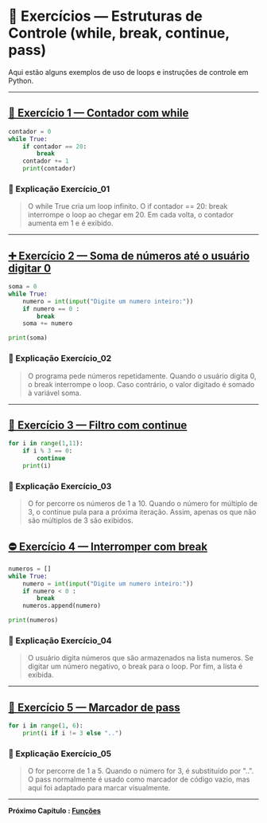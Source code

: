 # 📘 Exercícios — Estruturas de Controle (while, break, continue, pass)

Aqui estão alguns exemplos de uso de loops e instruções de controle em Python.

---

## [🔄 Exercício 1 — Contador com while](Ex_01.py)

```python
contador = 0
while True:
    if contador == 20:
        break
    contador += 1
    print(contador)
```

### 📌 Explicação Exercício_01

> O while True cria um loop infinito. O if contador == 20: break interrompe o loop ao chegar em 20.
> Em cada volta, o contador aumenta em 1 e é exibido.

---

## [➕ Exercício 2 — Soma de números até o usuário digitar 0](Ex_02.py)

```python
soma = 0
while True:
    numero = int(input("Digite um numero inteiro:"))
    if numero == 0 :
        break
    soma += numero

print(soma)
```

### 📌 Explicação Exercício_02

> O programa pede números repetidamente. Quando o usuário digita 0, o break interrompe o loop.
> Caso contrário, o valor digitado é somado à variável soma.

---

## [🔢 Exercício 3 — Filtro com continue](Ex_04.py)

```python
for i in range(1,11):
    if i % 3 == 0:
        continue
    print(i)
```

### 📌 Explicação Exercício_03

> O for percorre os números de 1 a 10. Quando o número for múltiplo de 3, o continue pula para a próxima iteração.
> Assim, apenas os que não são múltiplos de 3 são exibidos.

## [⛔ Exercício 4 — Interromper com break](Ex_04.py)

```python
numeros = []
while True:
    numero = int(input("Digite um numero inteiro:"))
    if numero < 0 :
        break
    numeros.append(numero)

print(numeros)
```

### 📌 Explicação Exercício_04

> O usuário digita números que são armazenados na lista numeros. Se digitar um número negativo, o break para o loop. Por fim, a lista é exibida.

---

## [🚩 Exercício 5 — Marcador de pass](Ex_05.py)

```python
for i in range(1, 6):
    print(i if i != 3 else "..")
```

### 📌 Explicação Exercício_05

> O for percorre de 1 a 5. Quando o número for 3, é substituído por "..".
> O pass normalmente é usado como marcador de código vazio, mas aqui foi adaptado para marcar visualmente.

---

**Próximo Capítulo : [Funções](../../aula_12/12_funcoes.md)**
